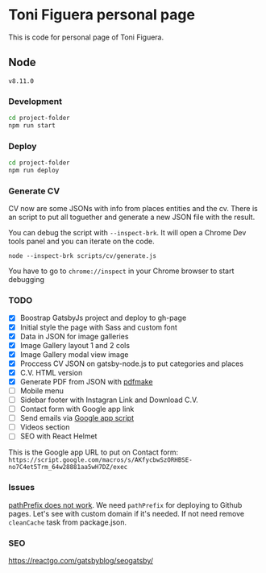 # Toni Figuera personal page
This is code for personal page of Toni Figuera.

## Node
`v8.11.0`

### Development
```sh
cd project-folder
npm run start
```

### Deploy
```sh
cd project-folder
npm run deploy
```

### Generate CV
CV now are some JSONs with info from places entities and the cv. There is an script to put all toguether and generate a new JSON file with the result.

You can debug the script with `--inspect-brk`. It will open a Chrome Dev tools panel and you can iterate on the code.
```
node --inspect-brk scripts/cv/generate.js
```
You have to go to `chrome://inspect` in your Chrome browser to start debugging

### TODO
- [x] Boostrap GatsbyJs project and deploy to gh-page
- [x] Initial style the page with Sass and custom font
- [x] Data in JSON for image galleries
- [x] Image Gallery layout 1 and 2 cols
- [x] Image Gallery modal view image
- [x] Proccess CV JSON on gatsby-node.js to put categories and places
- [x] C.V. HTML version
- [x] Generate PDF from JSON with [pdfmake](http://pdfmake.org)
- [ ] Mobile menu
- [ ] Sidebar footer with Instagran Link and Download C.V.
- [ ] Contact form with Google app link
- [ ] Send emails via [Google app script](https://github.com/dwyl/learn-to-send-email-via-google-script-html-no-server)
- [ ] Videos section
- [ ] SEO with React Helmet

This is the Google app URL to put on Contact form: `https://script.google.com/macros/s/AKfycbwSzORHBSE-no7C4et5Trm_64w28881aa5wH7DZ/exec`

### Issues
[pathPrefix does not work](https://github.com/gatsbyjs/gatsby/issues/2440). We need `pathPrefix` for deploying to Github pages. Let's see with custom domain if it's needed. If not need remove `cleanCache` task from package.json.


### SEO
https://reactgo.com/gatsbyblog/seogatsby/
